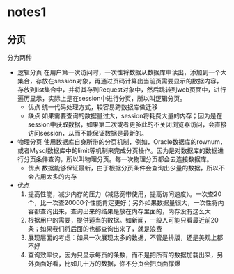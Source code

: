 # notes1

## 分页
  分为两种
  - 逻辑分页
    在用户第一次访问时，一次性将数据从数据库中读出，添加到一个大集合，存放在session对象，再通过页码计算出当前页需要显示的数据内容，存放到list集合中，并将其存到Request对象中，然后跳转到web页面中，进行遍历显示，实际上是在session中进行分页，所以叫逻辑分页。
    - 优点
      统一代码处理方式，较容易跨数据库做迁移
    - 缺点
      如果需要查询的数据量过大，session将耗费大量的内存；因为是在session中获取数据，如果第二次或者更多此的不关闭浏览器访问，会直接访问session，从而不能保证数据是最新的。
  - 物理分页
    使用数据库自身所带的分页机制，例如，Oracle数据库的rownum，或者Mysql数据库中的limit等机制来完成分页操作。因为是对数据库的数据进行分页条件查询，所以叫物理分页。每一次物理分页都会去连接数据库。
    - 优点
      数据能够保证最新，由于根据分页条件会查询出少量的数据，所以不会占用太多的内存
  - 优点
    1. 提高性能，减少内存的压力（减低宽带使用，提高访问速度）。一次查20个，比一次查20000个性能肯定更好；另外如果数据量很大，一次性将内容都查询出来，查询出来的结果是放在内存里面的，内存没有这么大
    2. 根据用户的需要，提供适当的数据。如新闻，一般人可能只看最近前20条；如果我们将后面的也都查询出来了，就是浪费
    3. 展现层面的考虑</span>：如果一次展现太多的数据，不管是排版，还是美观上都不好
    4. 查询效率快，因为只显示每页的条数，而不是把所有的数据加载出来，另外页面好看，比如几十万的数据，你不分页会把页面撑爆 

